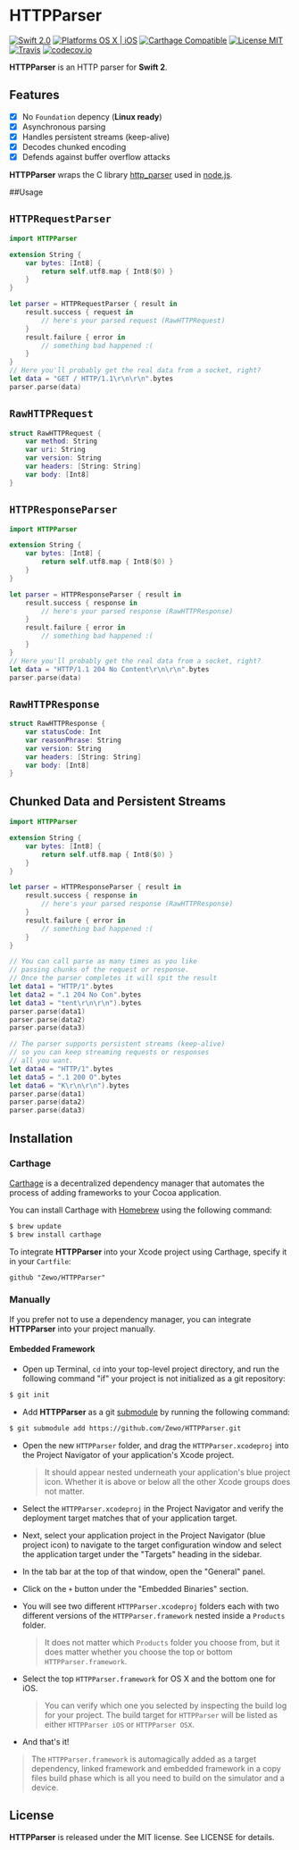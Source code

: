 HTTPParser
=======

[![Swift 2.0](https://img.shields.io/badge/Swift-2.0-orange.svg?style=flat)](https://developer.apple.com/swift/)
[![Platforms OS X | iOS](https://img.shields.io/badge/Platforms-OS%20X%20%7C%20iOS-lightgray.svg?style=flat)](https://developer.apple.com/swift/)
[![Carthage Compatible](https://img.shields.io/badge/Carthage-Compatible-4BC51D.svg?style=flat)](https://github.com/Carthage/Carthage)
[![License MIT](https://img.shields.io/badge/License-MIT-blue.svg?style=flat)](https://github.com/Carthage/Carthage)
[![Travis](https://img.shields.io/badge/Build-Passing-4BC51D.svg?style=flat)](https://travis-ci.org/Zewo/HTTPParser)
[![codecov.io](http://codecov.io/github/Zewo/HTTPParser/coverage.svg?branch=master)](http://codecov.io/github/Zewo/HTTPParser?branch=master)

**HTTPParser** is an HTTP parser for **Swift 2**.

## Features

- [x] No `Foundation` depency (**Linux ready**)
- [x] Asynchronous parsing
- [x] Handles persistent streams (keep-alive)
- [x] Decodes chunked encoding
- [x] Defends against buffer overflow attacks

**HTTPParser** wraps the C library [http_parser](https://github.com/nodejs/http-parser) used in [node.js](https://github.com/nodejs/node).

##Usage

`HTTPRequestParser`
-------------------

```swift
import HTTPParser

extension String {
    var bytes: [Int8] {
        return self.utf8.map { Int8($0) }
    }
}

let parser = HTTPRequestParser { result in
    result.success { request in
        // here's your parsed request (RawHTTPRequest)
    }
    result.failure { error in
        // something bad happened :(
    }
}
// Here you'll probably get the real data from a socket, right?
let data = "GET / HTTP/1.1\r\n\r\n".bytes
parser.parse(data)
```

`RawHTTPRequest `
----------------

```swift
struct RawHTTPRequest {
    var method: String
    var uri: String
    var version: String
    var headers: [String: String]
    var body: [Int8]
}
```

`HTTPResponseParser`
-------------------

```swift
import HTTPParser

extension String {
    var bytes: [Int8] {
        return self.utf8.map { Int8($0) }
    }
}

let parser = HTTPResponseParser { result in
    result.success { response in
        // here's your parsed response (RawHTTPResponse)
    }
    result.failure { error in
        // something bad happened :(
    }
}
// Here you'll probably get the real data from a socket, right?
let data = "HTTP/1.1 204 No Content\r\n\r\n".bytes
parser.parse(data)
```

`RawHTTPResponse `
------------------

```swift
struct RawHTTPResponse {
    var statusCode: Int
    var reasonPhrase: String
    var version: String
    var headers: [String: String]
    var body: [Int8]
}
```


Chunked Data and Persistent Streams
-----------------------------------

```swift
import HTTPParser

extension String {
    var bytes: [Int8] {
        return self.utf8.map { Int8($0) }
    }
}

let parser = HTTPResponseParser { result in
    result.success { response in
        // here's your parsed response (RawHTTPResponse)
    }
    result.failure { error in
        // something bad happened :(
    }
}

// You can call parse as many times as you like
// passing chunks of the request or response.
// Once the parser completes it will spit the result
let data1 = "HTTP/1".bytes
let data2 = ".1 204 No Con".bytes
let data3 = "tent\r\n\r\n").bytes
parser.parse(data1)
parser.parse(data2)
parser.parse(data3)

// The parser supports persistent streams (keep-alive)
// so you can keep streaming requests or responses
// all you want.
let data4 = "HTTP/1".bytes
let data5 = ".1 200 O".bytes
let data6 = "K\r\n\r\n").bytes
parser.parse(data1)
parser.parse(data2)
parser.parse(data3)
```

## Installation

### Carthage

[Carthage](https://github.com/Carthage/Carthage) is a decentralized dependency manager that automates the process of adding frameworks to your Cocoa application.

You can install Carthage with [Homebrew](http://brew.sh/) using the following command:

```bash
$ brew update
$ brew install carthage
```

To integrate **HTTPParser** into your Xcode project using Carthage, specify it in your `Cartfile`:

```ogdl
github "Zewo/HTTPParser"
```

### Manually

If you prefer not to use a dependency manager, you can integrate **HTTPParser** into your project manually.

#### Embedded Framework

- Open up Terminal, `cd` into your top-level project directory, and run the following command "if" your project is not initialized as a git repository:

```bash
$ git init
```

- Add **HTTPParser** as a git [submodule](http://git-scm.com/docs/git-submodule) by running the following command:

```bash
$ git submodule add https://github.com/Zewo/HTTPParser.git
```

- Open the new `HTTPParser` folder, and drag the `HTTPParser.xcodeproj` into the Project Navigator of your application's Xcode project.

    > It should appear nested underneath your application's blue project icon. Whether it is above or below all the other Xcode groups does not matter.

- Select the `HTTPParser.xcodeproj` in the Project Navigator and verify the deployment target matches that of your application target.
- Next, select your application project in the Project Navigator (blue project icon) to navigate to the target configuration window and select the application target under the "Targets" heading in the sidebar.
- In the tab bar at the top of that window, open the "General" panel.
- Click on the `+` button under the "Embedded Binaries" section.
- You will see two different `HTTPParser.xcodeproj` folders each with two different versions of the `HTTPParser.framework` nested inside a `Products` folder.

    > It does not matter which `Products` folder you choose from, but it does matter whether you choose the top or bottom `HTTPParser.framework`.

- Select the top `HTTPParser.framework` for OS X and the bottom one for iOS.

    > You can verify which one you selected by inspecting the build log for your project. The build target for `HTTPParser` will be listed as either `HTTPParser iOS` or `HTTPParser OSX`.

- And that's it!

> The `HTTPParser.framework` is automagically added as a target dependency, linked framework and embedded framework in a copy files build phase which is all you need to build on the simulator and a device.

License
-------

**HTTPParser** is released under the MIT license. See LICENSE for details.
